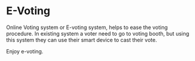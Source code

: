 # E-Voting
Online Voting system or E-voting system, helps to ease the voting procedure. 
In existing system a voter need to go to voting booth, but using this system
they can use their smart device to cast their vote.

Enjoy e-voting.
